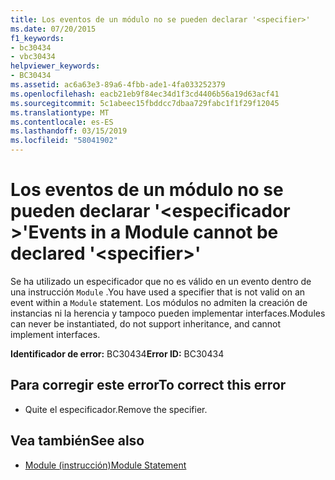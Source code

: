 ```yaml
---
title: Los eventos de un módulo no se pueden declarar '<specifier>'
ms.date: 07/20/2015
f1_keywords:
- bc30434
- vbc30434
helpviewer_keywords:
- BC30434
ms.assetid: ac6a63e3-89a6-4fbb-ade1-4fa033252379
ms.openlocfilehash: eacb21eb9f84ec34d1f3cd4406b56a19d63acf41
ms.sourcegitcommit: 5c1abeec15fbddcc7dbaa729fabc1f1f29f12045
ms.translationtype: MT
ms.contentlocale: es-ES
ms.lasthandoff: 03/15/2019
ms.locfileid: "58041902"
---
```

# <a name="events-in-a-module-cannot-be-declared-specifier"></a><span data-ttu-id="e4eb0-102">Los eventos de un módulo no se pueden declarar '\<especificador >'</span><span class="sxs-lookup"><span data-stu-id="e4eb0-102">Events in a Module cannot be declared '\<specifier>'</span></span>
<span data-ttu-id="e4eb0-103">Se ha utilizado un especificador que no es válido en un evento dentro de una instrucción `Module` .</span><span class="sxs-lookup"><span data-stu-id="e4eb0-103">You have used a specifier that is not valid on an event within a `Module` statement.</span></span> <span data-ttu-id="e4eb0-104">Los módulos no admiten la creación de instancias ni la herencia y tampoco pueden implementar interfaces.</span><span class="sxs-lookup"><span data-stu-id="e4eb0-104">Modules can never be instantiated, do not support inheritance, and cannot implement interfaces.</span></span>  
  
 <span data-ttu-id="e4eb0-105">**Identificador de error:** BC30434</span><span class="sxs-lookup"><span data-stu-id="e4eb0-105">**Error ID:** BC30434</span></span>  
  
## <a name="to-correct-this-error"></a><span data-ttu-id="e4eb0-106">Para corregir este error</span><span class="sxs-lookup"><span data-stu-id="e4eb0-106">To correct this error</span></span>  
  
-   <span data-ttu-id="e4eb0-107">Quite el especificador.</span><span class="sxs-lookup"><span data-stu-id="e4eb0-107">Remove the specifier.</span></span>  
  
## <a name="see-also"></a><span data-ttu-id="e4eb0-108">Vea también</span><span class="sxs-lookup"><span data-stu-id="e4eb0-108">See also</span></span>

- [<span data-ttu-id="e4eb0-109">Module (instrucción)</span><span class="sxs-lookup"><span data-stu-id="e4eb0-109">Module Statement</span></span>](../../visual-basic/language-reference/statements/module-statement.md)
